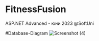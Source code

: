 # FitnessFusion
ASP.NET Advanced - юни 2023 @SoftUni

#Database-Diagram
![Screenshot (4)](https://github.com/V-Mitev/FitnessFusion/assets/127354641/75bfd842-64f5-492a-9edc-2bb43e37286d)
